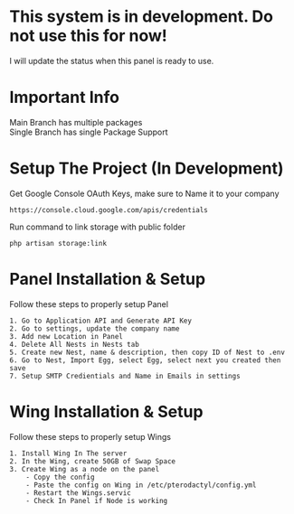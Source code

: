 # This system is in development. Do not use this for now!  
I will update the status when this panel is ready to use.   

# Important Info  
Main Branch has multiple packages  
Single Branch has single Package Support

# Setup The Project (In Development)  
Get Google Console OAuth Keys, make sure to Name it to your company  
```
https://console.cloud.google.com/apis/credentials
```
Run command to link storage with public folder  
```
php artisan storage:link
```  
# Panel Installation & Setup  
Follow these steps to properly setup Panel
```
1. Go to Application API and Generate API Key
2. Go to settings, update the company name
3. Add new Location in Panel
4. Delete All Nests in Nests tab
5. Create new Nest, name & description, then copy ID of Nest to .env
6. Go to Nest, Import Egg, select Egg, select next you created then save
7. Setup SMTP Credientials and Name in Emails in settings
```
# Wing Installation & Setup  
Follow these steps to properly setup Wings
```
1. Install Wing In The server
2. In the Wing, create 50GB of Swap Space
3. Create Wing as a node on the panel 
    - Copy the config
    - Paste the config on Wing in /etc/pterodactyl/config.yml
    - Restart the Wings.servic
    - Check In Panel if Node is working
```
